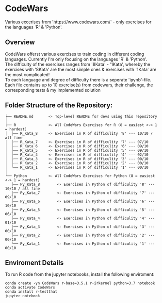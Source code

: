# CodeWars
Various excerises from 'https://www.codewars.com/' - only exercises for the languages 'R' & 'Python'.

## Overview
CodeWars offerst various exercises to train coding in different coding languages. Currently I'm only focusing on the languages 'R' & 'Python'.   
The difficulty of the exercises ranges from '8Kata' - '1Kata', whereby the exercises with '8Kata' are the most simple ones & exercises with '1Kata' are the most complicated!  
To each language and degree of difficulty there is a seperate 'ipynb'-file. Each file contains up to 10 exercise(s) from codewars, their challenge, the corresponding tests & my implemented solution

## Folder Structure of the Repository:
```
├── README.md       <- Top-level README for devs using this repository
│ 
├── R 				<- All CodeWars Exercises for R (8 = easiest <-> 1 = hardest)
│  ├── R_Kata_8	  	<- Exercises in R of difficulity '8' --- 10/10 / all fine
│  ├── R_Kata_7		<- Exercises in R of difficulity '7' --- 07/10
│  ├── R_Kata_6		<- Exercises in R of difficulity '6' --- 09/10
│  ├── R_Kata_5		<- Exercises in R of difficulity '5' --- 09/10
│  ├── R_Kata_4		<- Exercises in R of difficulity '4' --- 02/10
│  ├── R_Kata_3		<- Exercises in R of difficulity '3' --- 00/10
│  ├── R_Kata_2		<- Exercises in R of difficulity '2' --- 00/10
│  └── R_Kata_1		<- Exercises in R of difficulity '1' --- 00/10
│
└── Python			<- All CodeWars Exercises for Python (8 = easiest <-> 1 = hardest)
   ├── Py_Kata_8		<- Exercises in Python of difficulity '8' --- 10/10 / all fine
   ├── Py_Kata_7		<- Exercises in Python of difficulity '7' --- 09/10
   ├── Py_Kata_6		<- Exercises in Python of difficulity '6' --- 10/10
   ├── Py_Kata_5		<- Exercises in Python of difficulity '5' --- 06/10
   ├── Py_Kata_4		<- Exercises in Python of difficulity '4' --- 01/10
   ├── Py_Kata_3		<- Exercises in Python of difficulity '3' --- 00/10
   ├── Py_Kata_2		<- Exercises in Python of difficulity '2' --- 00/10
   └── Py_Kata_1		<- Exercises in Python of difficulity '1' --- 00/10
```

## Enviroment Details
To run R code from the jupyter notebooks, install the following enviroment:
```
conda create -yn CodeWars r-base=3.5.1 r-irkernel python=3.7 notebook
conda activate CodeWars
conda install r-testthat
jupyter notebook
```

